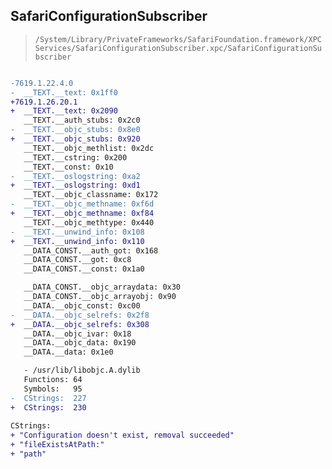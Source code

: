 ## SafariConfigurationSubscriber

> `/System/Library/PrivateFrameworks/SafariFoundation.framework/XPCServices/SafariConfigurationSubscriber.xpc/SafariConfigurationSubscriber`

```diff

-7619.1.22.4.0
-  __TEXT.__text: 0x1ff0
+7619.1.26.20.1
+  __TEXT.__text: 0x2090
   __TEXT.__auth_stubs: 0x2c0
-  __TEXT.__objc_stubs: 0x8e0
+  __TEXT.__objc_stubs: 0x920
   __TEXT.__objc_methlist: 0x2dc
   __TEXT.__cstring: 0x200
   __TEXT.__const: 0x10
-  __TEXT.__oslogstring: 0xa2
+  __TEXT.__oslogstring: 0xd1
   __TEXT.__objc_classname: 0x172
-  __TEXT.__objc_methname: 0xf6d
+  __TEXT.__objc_methname: 0xf84
   __TEXT.__objc_methtype: 0x440
-  __TEXT.__unwind_info: 0x108
+  __TEXT.__unwind_info: 0x110
   __DATA_CONST.__auth_got: 0x168
   __DATA_CONST.__got: 0xc8
   __DATA_CONST.__const: 0x1a0

   __DATA_CONST.__objc_arraydata: 0x30
   __DATA_CONST.__objc_arrayobj: 0x90
   __DATA.__objc_const: 0xc00
-  __DATA.__objc_selrefs: 0x2f8
+  __DATA.__objc_selrefs: 0x308
   __DATA.__objc_ivar: 0x18
   __DATA.__objc_data: 0x190
   __DATA.__data: 0x1e0

   - /usr/lib/libobjc.A.dylib
   Functions: 64
   Symbols:   95
-  CStrings:  227
+  CStrings:  230
 
CStrings:
+ "Configuration doesn't exist, removal succeeded"
+ "fileExistsAtPath:"
+ "path"

```
